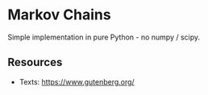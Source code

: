 # Markov Chains

Simple implementation in pure Python - no numpy / scipy.

## Resources

- Texts: https://www.gutenberg.org/
